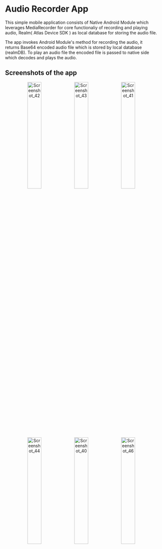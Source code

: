 # Audio Recorder App 

This simple mobile application consists of Native Android Module which leverages MediaRecorder for core functionaliy of recording and playing audio, Realm( Atlas Device SDK ) as local database for storing the audio file. 

The app invokes Android Module's method for recording the audio, it returns Base64 encoded audio file which is stored by local database (realmDB). To play an audio file the encoded file is passed to native side which decodes and plays the audio. 

## Screenshots of the app
<div align="center">
<img width="30%" alt="Screenshot_42" src="https://github.com/Amit250/AudioRecorderApp/assets/58304052/7458b2d6-d1f2-45f5-af7c-805fcb8822a0.png">
<img width="30%" alt="Screenshot_43" src="https://github.com/Amit250/AudioRecorderApp/assets/58304052/845d2653-4e35-4386-866c-e3ec48073641.png">
<img width="30%" alt="Screenshot_41" src="https://github.com/Amit250/AudioRecorderApp/assets/58304052/bc9ab484-622e-49aa-bd5f-a1f5cb2abd4d.png">
</div>

<div align="center">
<img width="30%" alt="Screenshot_44" src="https://github.com/Amit250/AudioRecorderApp/assets/58304052/a5f56834-b30e-4e3d-9bf4-af6f3693b2d2.png">
<img width="30%" alt="Screenshot_40" src="https://github.com/Amit250/AudioRecorderApp/assets/58304052/eac29929-0fc0-4edc-8caa-c22f93250bb5.png">
<img width="30%" alt="Screenshot_46" src="https://github.com/Amit250/AudioRecorderApp/assets/58304052/198efd2e-2d96-4ee5-8549-2547621e802f.png">
</div>


